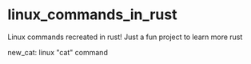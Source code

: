 # linux_commands_in_rust
Linux commands recreated in rust! Just a fun project to learn more rust

new_cat: linux "cat" command
